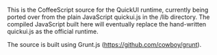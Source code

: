 This is the CoffeeScript source for the QuickUI runtime, currently being
ported over from the plain JavaScript quickui.js in the /lib directory.
The compiled JavaScript built here will eventually replace the hand-written
quickui.js as the official runtime.

The source is built using Grunt.js (https://github.com/cowboy/grunt).
